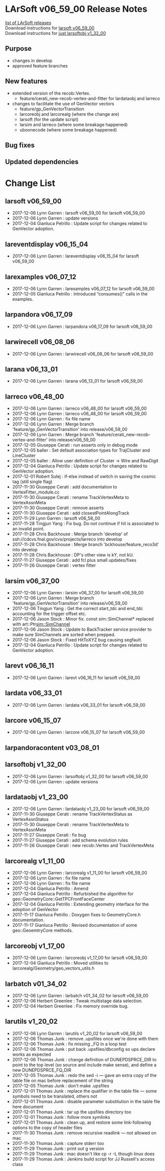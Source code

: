 # LArSoft v06_59_00 Release Notes



[list of LArSoft releases](LArSoft_release_list)  
Download instructions for [larsoft v06_59_00](http://scisoft.fnal.gov/scisoft/bundles/larsoft/v06_59_00/larsoft-v06_59_00.html)  
Download instructions for [just larsoftobj v1_32_00](http://scisoft.fnal.gov/scisoft/bundles/larsoftobj/v1_32_00/larsoftobj-v1_32_00.html)

## Purpose

-   changes in develop
-   approved feature branches

## New features

-   extended version of the recob::Vertex.
    -   feature/cerati_new-recob-vertex-and-fitter for lardataobj and larreco
-   changes to facilitate the use of GenVector vectors
    -   feature/gp_GenVectorTransition
    -   larcoreobj and larcorealg (where the change are)
    -   larsoft (for the update script)
    -   larsim and larreco (where some breakage happened)
    -   uboonecode (where some breakage happened)

## Bug fixes

## Updated dependencies

# Change List

## larsoft v06_59_00

-   2017-12-06 Lynn Garren : larsoft v06_59_00 for larsoft v06_59_00
-   2017-12-06 Lynn Garren : update versions
-   2017-12-04 Gianluca Petrillo : Update script for changes related to GenVector adoption.

## lareventdisplay v06_15_04

-   2017-12-06 Lynn Garren : lareventdisplay v06_15_04 for larsoft v06_59_00

## larexamples v06_07_12

-   2017-12-06 Lynn Garren : larexamples v06_07_12 for larsoft v06_59_00
-   2017-12-05 Gianluca Petrillo : Introduced “consumes()” calls in the examples.

## larpandora v06_17_09

-   2017-12-06 Lynn Garren : larpandora v06_17_09 for larsoft v06_59_00

## larwirecell v06_08_06

-   2017-12-06 Lynn Garren : larwirecell v06_08_06 for larsoft v06_59_00

## larana v06_13_01

-   2017-12-06 Lynn Garren : larana v06_13_01 for larsoft v06_59_00

## larreco v06_48_00

-   2017-12-06 Lynn Garren : larreco v06_48_00 for larsoft v06_59_00
-   2017-12-06 Lynn Garren : larreco v06_48_00 for larsoft v06_59_00
-   2017-12-06 Lynn Garren : fix file name
-   2017-12-06 Lynn Garren : Merge branch 'feature/gp_GenVectorTransition' into release/v06_59_00
-   2017-12-06 Lynn Garren : Merge branch 'feature/cerati_new-recob-vertex-and-fitter' into release/v06_59_00
-   2017-12-05 Giuseppe Cerati : run asserts only in debug mode
-   2017-12-05 baller : Set default association types for TrajCluster and LineCluster
-   2017-12-05 baller : Allow user definition of Cluster -\> Wire and RawDigit
-   2017-12-04 Gianluca Petrillo : Update script for changes related to GenVector adoption.
-   2017-12-01 Robert Sulej : if-else instead of switch in saving the cosmic tag (still single flag)
-   2017-11-30 Giuseppe Cerati : add documentation to VertexFitter_module.cc
-   2017-11-30 Giuseppe Cerati : rename TrackVertexMeta to VertexAssnMeta
-   2017-11-30 Giuseppe Cerati : remove asserts
-   2017-11-30 Giuseppe Cerati : add closestPointAlongTrack
-   2017-11-29 Lynn Garren : larsoft v06_58_00
-   2017-11-28 Tingjun Yang : Fix bug. Do not continue if hit is associated to an invalid point.
-   2017-11-28 Chris Backhouse : Merge branch 'develop' of ssh://cdcvs.fnal.gov/cvs/projects/larreco into develop
-   2017-11-28 Chris Backhouse : Merge branch 'bckhouse/feature_reco3d' into develop
-   2017-11-28 Chris Backhouse : DP's other view is kY, not kU.
-   2017-11-27 Giuseppe Cerati : add fcl plus small updates/fixes
-   2017-11-26 Giuseppe Cerati : vertex fitter

## larsim v06_37_00

-   2017-12-06 Lynn Garren : larsim v06_37_00 for larsoft v06_59_00
-   2017-12-06 Lynn Garren : Merge branch 'feature/gp_GenVectorTransition' into release/v06_59_00
-   2017-12-06 Tingjun Yang : Get the correct start_tdc and end_tdc accounting for the trigger offset etc.
-   2017-12-06 Jason Stock : Minor fix. const sim::SimChannel\* replaced with art::Ptr<sim::SimChannel>
-   2017-12-06 Jason Stock : Update to BackTracker service provider to make sure SimChannels are sorted when prepped.
-   2017-12-06 Jason Stock : Fixed HitToXYZ bug causing segfault.
-   2017-12-04 Gianluca Petrillo : Update script for changes related to GenVector adoption.

## larevt v06_16_11

-   2017-12-06 Lynn Garren : larevt v06_16_11 for larsoft v06_59_00

## lardata v06_33_01

-   2017-12-06 Lynn Garren : lardata v06_33_01 for larsoft v06_59_00

## larcore v06_15_07

-   2017-12-06 Lynn Garren : larcore v06_15_07 for larsoft v06_59_00

## larpandoracontent v03_08_01

## larsoftobj v1_32_00

-   2017-12-06 Lynn Garren : larsoftobj v1_32_00 for larsoft v06_59_00
-   2017-12-06 Lynn Garren : update versions

## lardataobj v1_23_00

-   2017-12-06 Lynn Garren : lardataobj v1_23_00 for larsoft v06_59_00
-   2017-11-30 Giuseppe Cerati : rename TrackVertexStatus as VertexAssnStatus
-   2017-11-30 Giuseppe Cerati : rename TrackVertexMeta to VertexAssnMeta
-   2017-11-27 Giuseppe Cerati : fix bug
-   2017-11-27 Giuseppe Cerati : add schema evolution rules
-   2017-11-26 Giuseppe Cerati : new recob::Vertex and TrackVertexMeta

## larcorealg v1_11_00

-   2017-12-06 Lynn Garren : larcorealg v1_11_00 for larsoft v06_59_00
-   2017-12-06 Lynn Garren : fix file name
-   2017-12-06 Lynn Garren : fix file name
-   2017-12-04 Gianluca Petrillo : Amend
-   2017-12-04 Gianluca Petrillo : Refurbished the algorithm for geo::GeometryCore::GetTPCFrontFaceCenter
-   2017-12-04 Gianluca Petrillo : Extending geometry interface for the adoption of GenVector
-   2017-11-17 Gianluca Petrillo : Doxygen fixes to GeometryCore.h documentation.
-   2017-11-17 Gianluca Petrillo : Revised documentation of some geo::GeoemtryCore methods.

## larcoreobj v1_17_00

-   2017-12-06 Lynn Garren : larcoreobj v1_17_00 for larsoft v06_59_00
-   2017-12-04 Gianluca Petrillo : Moved utilities to larcorealg/Geometry/geo_vectors_utils.h

## larbatch v01_34_02

-   2017-12-06 Lynn Garren : larbatch v01_34_02 for larsoft v06_59_00
-   2017-12-06 Herbert Greenlee : Tweak multistage data selection.
-   2017-12-04 Herbert Greenlee : Fix memory override bug.

## larutils v1_20_02

-   2017-12-06 Lynn Garren : larutils v1_20_02 for larsoft v06_59_00
-   2017-12-06 Thomas Junk : remove .upsfiles once we're done with them
-   2017-12-06 Thomas Junk : fix missing _FQ in a loop test
-   2017-12-06 Thomas Junk : put back .upsfiles/dbconfig so ups declare works as expected
-   2017-12-06 Thomas Junk : change definition of DUNEPDSPRCE_DIR to point to the top level (so source and include make sense), and define a new DUNEPDSPRCE_FQ_DIR
-   2017-12-05 Thomas Junk : redo the sed -i — gave an extra copy of the table file on mac before replacement of the string
-   2017-12-05 Thomas Junk : don't make .upsfiles
-   2017-12-01 Thomas Junk : replace the qualifier in the table file — some symbols need to be translated, others not
-   2017-12-01 Thomas Junk : disable parameter substitution in the table file here document
-   2017-12-01 Thomas Junk : tar up the upsfiles directory too
-   2017-12-01 Thomas Junk : follow more symlinks
-   2017-12-01 Thomas Junk : clean up, and restore some link-following options to the copy of header files
-   2017-11-30 Thomas Junk : remove recursive readlink — not allowed on mac
-   2017-11-30 Thomas Junk : capture stderr too
-   2017-11-29 Thomas Junk : print out g version
-   2017-11-29 Thomas Junk : mac doesn't like cp -r -L though linux does
-   2017-11-29 Thomas Junk : Jenkins build script for JJ Russell's access class
